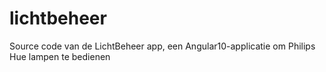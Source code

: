 # lichtbeheer
Source code van de LichtBeheer app, een Angular10-applicatie om Philips Hue lampen te bedienen
